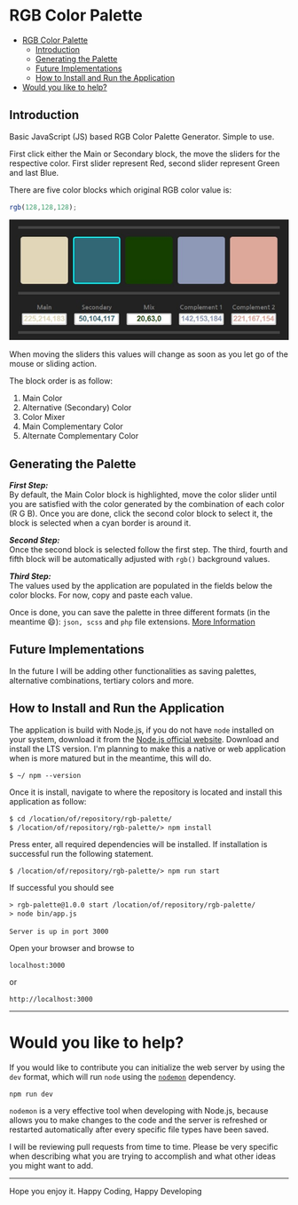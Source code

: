 # RGB Color Palette

- [RGB Color Palette](#rgb-color-palette)
  - [Introduction](#introduction)
  - [Generating the Palette](#generating-the-palette)
  - [Future Implementations](#future-implementations)
  - [How to Install and Run the Application](#how-to-install-and-run-the-application)
- [Would you like to help?](#would-you-like-to-help)

## Introduction

Basic JavaScript (JS) based RGB Color Palette Generator. Simple to use.

First click either the Main or Secondary block, the move the sliders for the respective color. First slider represent Red, second slider represent Green and last Blue.

There are five color blocks which original RGB color value is:

```js
rgb(128,128,128);
```

![Color Blocks](public/assets/img/color-tags.jpg)

When moving the sliders this values will change as soon as you let go of the mouse or sliding action.

The block order is as follow:

1. Main Color
2. Alternative (Secondary) Color
3. Color Mixer
4. Main Complementary Color
5. Alternate Complementary Color

## Generating the Palette

*__First Step:__*<br>By default, the Main Color block is highlighted, move the color slider until you are satisfied with the color generated by the combination of each color (R G B). Once you are done, click the second color block to select it, the block is selected when a cyan border is around it.

*__Second Step:__*<br>Once the second block is selected follow the first step. The third, fourth and fifth block will be automatically adjusted with `rgb()` background values.

*__Third Step:__*<br>The values used by the application are populated in the fields below the color blocks. For now, copy and paste each value.

Once is done, you can save the palette in three different formats (in the meantime :smile:): `json, scss` and `php` file extensions. [More Information](Saving.md)

## Future Implementations

In the future I will be adding other functionalities as saving palettes, alternative combinations, tertiary colors and more.

## How to Install and Run the Application

The application is build with Node.js, if you do not have `node` installed on your system, download it from the [Node.js official website](https://nodejs.org/). Download and install the LTS version. I'm planning to make this a native or web application when is more matured but in the meantime, this will do.

```console
$ ~/ npm --version
```

Once it is install, navigate to where the repository is located and install this application as follow:

```console
$ cd /location/of/repository/rgb-palette/
$ /location/of/repository/rgb-palette/> npm install
```

Press enter, all required dependencies will be installed. If installation is successful run the following statement.

```console
$ /location/of/repository/rgb-palette/> npm run start
```

If successful you should see

```shell
> rgb-palette@1.0.0 start /location/of/repository/rgb-palette/
> node bin/app.js

Server is up in port 3000
```

Open your browser and browse to

```console
localhost:3000
```
or

```console
http://localhost:3000
```
___

# Would you like to help?

If you would like to contribute you can initialize the web server by using the `dev` format, which will run `node` using the [`nodemon`](https://www.npmjs.com/package/nodemon) dependency.
```s
npm run dev
```
`nodemon` is a very effective tool when developing with Node.js, because allows you to make changes to the code and the server is refreshed or restarted automatically after every specific file types have been saved.

I will be reviewing pull requests from time to time. Please be very specific when describing what you are trying to accomplish and what other ideas you might want to add.

---

Hope you enjoy it. Happy Coding, Happy Developing